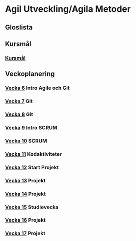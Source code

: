 # Agil Utveckling/Agila Metoder

## Gloslista

## Kursmål
### [Kursmål](./assets/Kursmål.md)
## Veckoplanering
### [Vecka 6](./assets/V6.md) Intro Agile och Git
### [Vecka 7](./assets/V7.md) Git
### [Vecka 8](./assets/V8.md) Git
### [Vecka 9](./assets/V9.md) Intro SCRUM
### [Vecka 10](./assets/V10.md) SCRUM
### [Vecka 11](./assets/V11.md) Kodaktiviteter
### [Vecka 12](./assets/V12.md) Start Projekt
### [Vecka 13](./assets/V13.md) Projekt
### [Vecka 14](./assets/V14.md) Projekt
### [Vecka 15](./assets/V15.md) Studievecka
### [Vecka 16](./assets/V16.md) Projekt
### [Vecka 17](./assets/V17.md) Projekt